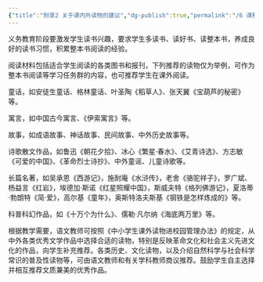 ```yaml
---
{"title":"附录2 关于课内外读物的建议","dg-publish":true,"permalink":"/6 课程标准/语文课标/7-2 关于课内外读物的建议/","dgPassFrontmatter":true,"noteIcon":""}
---
```



义务教育阶段要激发学生读书兴趣，要求学生多读书、读好书、读整本书，养成良好的读书习惯，积累整本书阅读的经验。

阅读材料包括适合学生阅读的各类图书和报刊，下列推荐的读物仅为举例，可作为整本书阅读等学习任务群的内容，也可推荐学生在课外阅读。

童话，如安徒生童话、格林童话、叶圣陶《稻草人》、张天翼《宝葫芦的秘密》等。

寓言，如中国古今寓言、《伊索寓言》等。

故事，如成语故事、神话故事、民间故事、中外历史故事等。

诗歌散文作品，如鲁迅《朝花夕拾》、冰心《繁星·春水》、《艾青诗选》、方志敏《可爱的中国》、《革命烈士诗抄》、中外童谣、儿童诗歌等。

长篇名著，如吴承恩《西游记》，施耐庵《水浒传》，老舍《骆驼祥子》，罗广斌、杨益言《红岩》，埃德加·斯诺《红星照耀中国》，斯威夫特《格列佛游记》，夏洛蒂·勃朗特《简·爱》，高尔基《童年》，奥斯特洛夫斯基《钢铁是怎样炼成的》等。

科普科幻作品，如《十万个为什么》、儒勒·凡尔纳《海底两万里》等。

根据教学需要，语文教师可按照《中小学生课外读物进校园管理办法》的规定，从中外各类优秀文学作品中选择合适的读物，特别是反映革命文化和社会主义先进文化的作品，向学生补充推荐。各类历史、文化读物，以及介绍自然科学与社会科学常识的普及性读物等，可由语文教师和有关学科教师商议推荐。鼓励学生自主选择并相互推荐文质兼美的优秀作品。